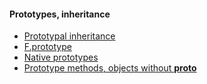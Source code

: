#### Prototypes, inheritance


- [Prototypal inheritance](books/javascript/prototypeinheritance)
- [F.prototype](books/javascript/functionprototype)
- [Native prototypes](books/javascript/nativeprototypes)
- [Prototype methods, objects without __proto__](books/javascript/prototypemethods)